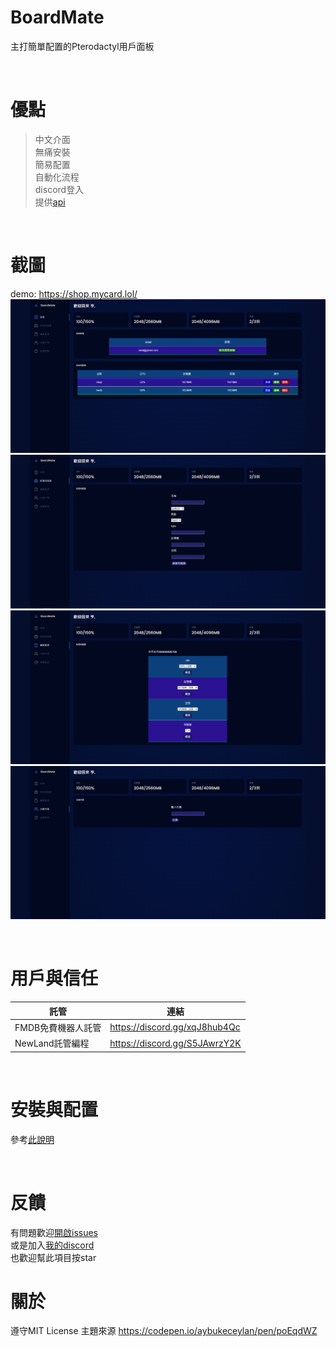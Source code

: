 # BoardMate
主打簡單配置的Pterodactyl用戶面板

<br>

# 優點

> 中文介面<br>
> 無痛安裝<br>
> 簡易配置<br>
> 自動化流程<br>
> discord登入<br>
> 提供[api](https://github.com/HansHans135/boardmate/blob/main/api.md)

<br>

# 截圖
demo: https://shop.mycard.lol/<br>
![圖一](https://github.com/HansHans135/boardmate/blob/main/img/1.PNG)
![圖二](https://github.com/HansHans135/boardmate/blob/main/img/2.PNG)
![圖三](https://github.com/HansHans135/boardmate/blob/main/img/3.PNG)
![圖四](https://github.com/HansHans135/boardmate/blob/main/img/4.PNG)

<br>

# 用戶與信任

| 託管 | 連結 |
| ---- | ---- |
| FMDB免費機器人託管 | https://discord.gg/xqJ8hub4Qc |
| NewLand託管編程 | https://discord.gg/S5JAwrzY2K |

<br>

# 安裝與配置
參考[此說明](https://github.com/HansHans135/boardmate/blob/main/install.md)

<br>

# 反饋
有問題歡迎[開啟issues](https://github.com/HansHans135/boardmate/issues)<br>
或是加入[我的discord](https://discord.gg/JayWx9RygN)<br>
也歡迎幫此項目按star

# 關於
遵守MIT License
主題來源 https://codepen.io/aybukeceylan/pen/poEqdWZ
